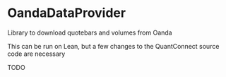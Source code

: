 ﻿# OandaDataProvider

Library to download quotebars and volumes from Oanda

This can be run on Lean, but a few changes to the QuantConnect source code are necessary

TODO